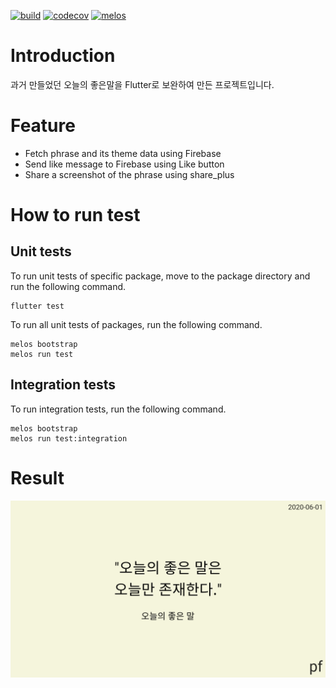 [![build](https://github.com/out-of-existence/TodayGoodWords/actions/workflows/build.yml/badge.svg?branch=master)](https://github.com/out-of-existence/TodayGoodWords/actions/workflows/build.yml)
[![codecov](https://codecov.io/gh/out-of-existence/TodayGoodWords/branch/master/graph/badge.svg?token=4RCKXZR28J)](https://codecov.io/gh/out-of-existence/TodayGoodWords)
[![melos](https://img.shields.io/badge/maintained%20with-melos-f700ff.svg?style=flat-square)](https://github.com/invertase/melos)

# Introduction

과거 만들었던 오늘의 좋은말을 Flutter로 보완하여 만든 프로젝트입니다.

# Feature

- Fetch phrase and its theme data using Firebase
- Send like message to Firebase using Like button
- Share a screenshot of the phrase using share_plus

# How to run test

## Unit tests

To run unit tests of specific package, move to the package directory and run the following command.

```shell
flutter test
```

To run all unit tests of packages, run the following command.

```shell
melos bootstrap
melos run test
```

## Integration tests

To run integration tests, run the following command.

```shell
melos bootstrap
melos run test:integration
```

# Result

![Date Captured Screen](https://github.com/Lee-Null/TodayGoodWords/blob/master/capture/2020-06-01.png?raw=true)
